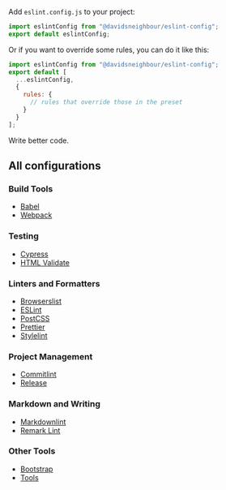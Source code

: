 Add `eslint.config.js` to your project:

```js
import eslintConfig from "@davidsneighbour/eslint-config";
export default eslintConfig;
```

Or if you want to override some rules, you can do it like this:

```js
import eslintConfig from "@davidsneighbour/eslint-config";
export default [
  ...eslintConfig,
  {
    rules: {
      // rules that override those in the preset
    }
  }
];
```

Write better code.

## All configurations
### Build Tools
- [Babel](packages/babel-config)
- [Webpack](packages/webpack-config)
### Testing
- [Cypress](packages/cypress-config)
- [HTML Validate](packages/htmlvalidate-config/)
### Linters and Formatters
- [Browserslist](packages/browserslist-config)
- [ESLint](packages/eslint-config)
- [PostCSS](packages/postcss-config)
- [Prettier](packages/prettier-config)
- [Stylelint](packages/stylelint-config)
### Project Management
- [Commitlint](packages/commitlint-config)
- [Release](packages/release-config)
### Markdown and Writing
- [Markdownlint](packages/markdownlint-config)
- [Remark Lint](packages/remark-config)
### Other Tools
- [Bootstrap](packages/bootstrap-config)
- [Tools](packages/tools)
